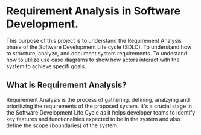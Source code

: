 # Requirement Analysis in Software Development.

This purpose of this project is to understand the Requirement Analysis phase of the Software Development Life cycle (SDLC). To understand how to structure, analyze, and document system requirements. To undestand how to utilize use case diagrams to show how actors interact with the system to achieve specifi goals.

## What is Requirement Analysis?

Requirement Analysis is the process of gathering, defining, analzying and prioritizing the requirements of the proposed system. It's a crucial stage in the Software Development Life Cycle as it helps developer teams to identify key features and functionalities expected to be in the system and also define the scope (boundaries) of the system.
